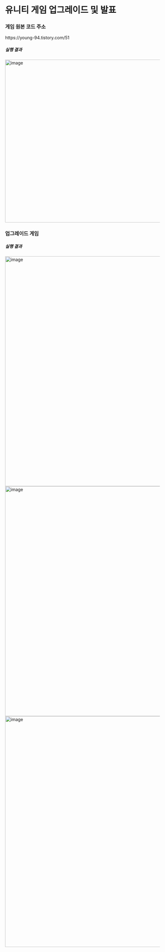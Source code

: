 <h1>유니티 게임 업그레이드 및 발표</h1>

<h3>게임 원본 코드 주소</h3>
https://young-94.tistory.com/51
<h5>실행 결과</h5>
<img width="529" alt="image" src="https://github.com/Bottomdeal/game/assets/120577570/054ef8ee-8b38-4bc8-968b-229635881615">

<h3>업그레이드 게임</h3>

<h5>실행 결과</h5>
<img width="747" alt="image" src="https://github.com/Bottomdeal/game/assets/120577570/c85ad614-470d-4235-82cf-f76a8b49c83c">

<img width="747" alt="image" src="https://github.com/Bottomdeal/game/assets/120577570/6ed68427-166e-4f3b-a48a-9e70db15104f">

<img width="750" alt="image" src="https://github.com/Bottomdeal/game/assets/120577570/aca41626-d60a-4728-913a-0cda181ae296">
